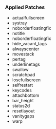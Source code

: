 ### Applied Patches
- actualfullscreen
- systray
- noborderfloatingfix
- notitle
- noborderfloatingfix
- hide_vacant_tags
- alwayscenter
- movestack
- pertag
- underlinetags
- swallow
- scratchpad
- losefullscreen
- selfrestart
- keycodes
- attachbottom
- bar_height
- status2d
- resetlayout
- vanitygaps
- warp
